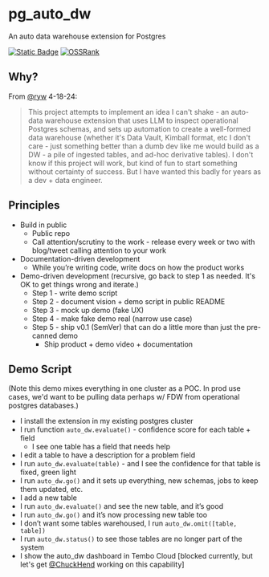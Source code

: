 # pg_auto_dw
An auto data warehouse extension for Postgres

[![Static Badge](https://img.shields.io/badge/%40tembo-community?logo=slack&label=slack)](https://join.slack.com/t/tembocommunity/shared_invite/zt-277pu7chi-NHtvHWvLhHwyK0Y5Y6vTPw)
[![OSSRank](https://shields.io/endpoint?url=https://ossrank.com/shield/4020)](https://ossrank.com/p/4020)

## Why?

From [@ryw](https://github.com/ryw) 4-18-24:

> This project attempts to implement an idea I can't shake - an auto-data warehouse extension that uses LLM to inspect operational Postgres schemas, and sets up automation to create a well-formed data warehouse (whether it's Data Vault, Kimball format, etc I don't care - just something better than a dumb dev like me would build as a DW - a pile of ingested tables, and ad-hoc derivative tables). I don't know if this project will work, but kind of fun to start something without certainty of success. But I have wanted this badly for years as a dev + data engineer.

## Principles

* Build in public
    * Public repo
    * Call attention/scrutiny to the work - release every week or two with blog/tweet calling attention to your work
* Documentation-driven development
    * While you’re writing code, write docs on how the product works
* Demo-driven development (recursive, go back to step 1 as needed. It's OK to get things wrong and iterate.)
    * Step 1 - write demo script
    * Step 2 - document vision + demo script in public README
    * Step 3 - mock up demo (fake UX)
    * Step 4 - make fake demo real (narrow use case)
    * Step 5 - ship v0.1 (SemVer) that can do a little more than just the pre-canned demo
        * Ship product + demo video + documentation

## Demo Script

(Note this demo mixes everything in one cluster as a POC. In prod use cases, we'd want to be pulling data perhaps w/ FDW from operational postgres databases.)

* I install the extension in my existing postgres cluster
* I run function `auto_dw.evaluate()` - confidence score for each table + field
    * I see one table has a field that needs help
* I edit a table to have a description for a problem field
* I run `auto_dw.evaluate(table)` - and I see the confidence for that table is fixed, green light
* I run `auto_dw.go()` and it sets up everything, new schemas, jobs to keep them updated, etc.
* I add a new table
* I run  `auto_dw.evaluate()` and see the new table, and it’s good
* I run `auto_dw.go()` and it’s now processing new table too
* I don’t want some tables warehoused, I run `auto_dw.omit([table, table])`
* I run `auto_dw.status()` to see those tables are no longer part of the system
* I show the auto_dw dashboard in Tembo Cloud [blocked currently, but let's get [@ChuckHend](https://github.com/ChuckHend) working on this capability]
